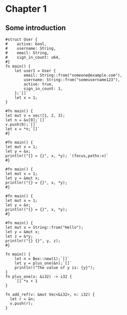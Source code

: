 # Chapter 1

## Some introduction

```aquascope,interpreter
#struct User {
#    active: bool,
#    username: String,
#    email: String,
#    sign_in_count: u64,
#}
fn main() {
    let user1 = User {
        email: String::from("someone@example.com"),
        username: String::from("someusername123"),
        active: true,
        sign_in_count: 1,
    };`[]`
    let x = 1;
}
```

```aquascope,interpreter+permissions,stepper,boundaries,shouldFail,horizontal
#fn main() {
let mut v = vec![1, 2, 3];
let n = &v[0];`[]`
v.push(0);`[]`
let x = *n;`[]`
#}
```

```aquascope,permissions,stepper
#fn main() {
let mut x = 1;
let y = &x;
println!("{} = {}", x, *y); `(focus,paths:x)`
#}
```

```aquascope,permissions,boundaries,stepper
#fn main() {
let mut x = 1;
let y = &mut x;
println!("{} = {}", x, *y);
#}
```

```aquascope,permissions,stepper,boundaries
#fn main() {
let mut x = 1;
let y = &x;
println!("{} = {}", x, *y);
#}
```

```aquascope,permissions,stepper,boundaries
#fn main() {
let mut x = String::from("Hello");
let y = &mut x;
let z = &*y;
println!("{} {}", y, z);
#}
```

```aquascope,interpreter,concreteTypes
fn main() {
    let n = Box::new(1);`[]`
    let y = plus_one(&n);`[]`
    println!("The value of y is: {y}");
}
fn plus_one(x: &i32) -> i32 {
    `[]`*x + 1
}
```

```aquascope,permissions,boundaries,showFlows
fn add_ref(v: &mut Vec<&i32>, n: i32) {
  let r = &n;
  v.push(r);
}
```
